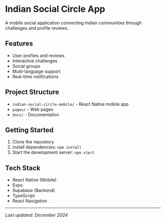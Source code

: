 # Indian Social Circle App

A mobile social application connecting Indian communities through challenges and profile reviews.

## Features
- User profiles and reviews
- Interactive challenges
- Social groups
- Multi-language support
- Real-time notifications

## Project Structure
- `indian-social-circle-mobile/` - React Native mobile app
- `pages/` - Web pages
- `docs/` - Documentation

## Getting Started
1. Clone the repository
2. Install dependencies: `npm install`
3. Start the development server: `npm start`

## Tech Stack
- React Native (Mobile)
- Expo
- Supabase (Backend)
- TypeScript
- React Navigation

---
*Last updated: December 2024*